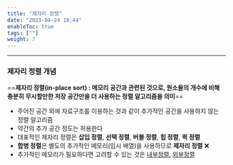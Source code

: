 ```yaml
---
title: "제자리 정렬"
date: "2023-04-24 18:44"
enableToc: true
tags: [""]
weight: 7
---
```


<hr>

### 제자리 정렬 개념

==**제자리 정렬(in-place sort) : 메모리 공간과 관련된 것으로, 원소들의 개수에 비해 충분히 무시할만한 저장 공간만을 더 사용하는 정렬 알고리즘을 의미**==
- 주어진 공간 외에 자료구조를 이용하는 것과 같이 추가적인 공간을 사용하지 않는 정렬 알고리즘
- 약간의 추가 공간 정도는 허용한다
- 대표적인 제자리 정렬은 **삽입 정렬**, **선택 정렬**, **버블 정렬**, **힙 정렬**, **퀵 정렬** 
- **합병 정렬**은 별도의 추가적인 메모리(임시 배열)을 사용하므로 **제자리 정렬** ❌
- 추가적인 메모리가 필요하다면 고려할 수 있는 것은 [내부정렬](brain/CS/Algo/sort/etcsort/internalSort), [외부정렬](brain/CS/Algo/sort/etcsort/externalSort)
